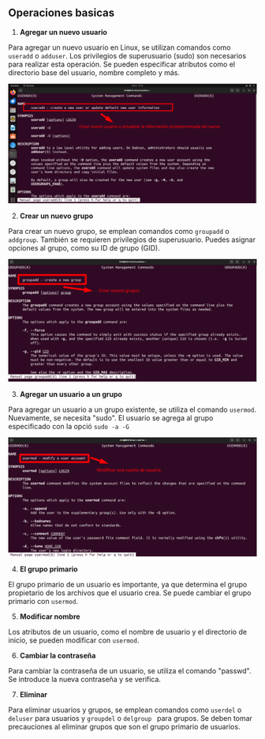 ## Operaciones basicas


1. **Agregar un nuevo usuario**

Para agregar un nuevo usuario en Linux, se utilizan comandos como `useradd` o `adduser`. Los privilegios de superusuario (sudo) son necesarios para realizar esta operación. Se pueden especificar atributos como el directorio base del usuario, nombre completo y más.

![man useradd](/img/812-man-useradd.png)

2. **Crear un nuevo grupo**

Para crear un nuevo grupo, se emplean comandos como `groupadd` o `addgroup`. También se requieren privilegios de superusuario. Puedes asignar opciones al grupo, como su ID de grupo (GID).

![man groupadd](/img/812-man-groupadd.png)

3. **Agregar un usuario a un grupo**

Para agregar un usuario a un grupo existente, se utiliza el comando `usermod`. Nuevamente, se necesita "sudo". El usuario se agrega al grupo especificado con la opció `sudo -a -G` 

![man groupadd](/img/812-man-usermod.pnp.png)

4. **El grupo primario**

El grupo primario de un usuario es importante, ya que determina el grupo propietario de los archivos que el usuario crea. Se puede cambiar el grupo primario con `usermod`.

5. **Modificar nombre**

Los atributos de un usuario, como el nombre de usuario y  el directorio de inicio, se pueden modificar con `usermod`.

6. **Cambiar la contraseña**

Para cambiar la contraseña de un usuario, se utiliza el comando "passwd". Se introduce la nueva contraseña y se verifica.

7. **Eliminar**

Para eliminar usuarios y grupos, se emplean comandos como `userdel` o `deluser` para usuarios y `groupdel` o `delgroup ` para grupos. Se deben tomar precauciones al eliminar grupos que son el grupo primario de usuarios.